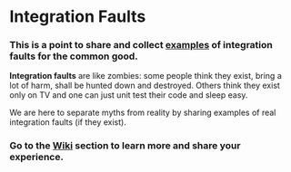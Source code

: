 Integration Faults
==================

### This is a point to share and collect [examples](https://github.com/rubinovk/integration-faults/tree/master/examples) of integration faults for the common good.  
  
__Integration faults__ are like zombies: some people think they exist, bring a  
lot of harm, shall be hunted down and destroyed.  Others think they exist  
only on TV and one can just unit test their code and sleep easy.  
  
We are here to separate myths from reality by sharing examples of real  
integration faults (if they exist).  
  
### Go to the [Wiki](https://github.com/rubinovk/integration-faults/wiki) section to learn more and share your experience.  